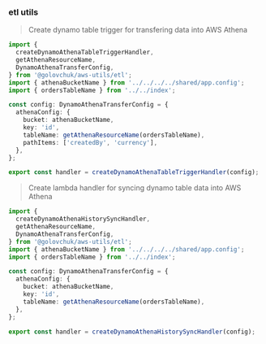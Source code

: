 ### etl utils

> Create dynamo table trigger for transfering data into AWS Athena

```typescript
import {
  createDynamoAthenaTableTriggerHandler,
  getAthenaResourceName,
  DynamoAthenaTransferConfig,
} from '@golovchuk/aws-utils/etl';
import { athenaBucketName } from '../../../../shared/app.config';
import { ordersTableName } from '../../index';

const config: DynamoAthenaTransferConfig = {
  athenaConfig: {
    bucket: athenaBucketName,
    key: 'id',
    tableName: getAthenaResourceName(ordersTableName),
    pathItems: ['createdBy', 'currency'],
  },
};

export const handler = createDynamoAthenaTableTriggerHandler(config);

```
> Create lambda handler for syncing dynamo table data into AWS Athena

```typescript
import {
  createDynamoAthenaHistorySyncHandler,
  getAthenaResourceName,
  DynamoAthenaTransferConfig,
} from '@golovchuk/aws-utils/etl';
import { athenaBucketName } from '../../../../shared/app.config';
import { ordersTableName } from '../../index';

const config: DynamoAthenaTransferConfig = {
  athenaConfig: {
    bucket: athenaBucketName,
    key: 'id',
    tableName: getAthenaResourceName(ordersTableName),
  },
};

export const handler = createDynamoAthenaHistorySyncHandler(config);
```
